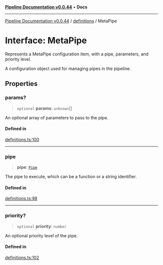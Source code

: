 [**Pipeline Documentation v0.0.44**](../../README.md) • **Docs**

***

[Pipeline Documentation v0.0.44](../../modules.md) / [definitions](../README.md) / MetaPipe

# Interface: MetaPipe

Represents a MetaPipe configuration item, with a pipe, parameters, and priority level.

A configuration object used for managing pipes in the pipeline.

## Properties

### params?

> `optional` **params**: `unknown`[]

An optional array of parameters to pass to the pipe.

#### Defined in

[definitions.ts:100](https://github.com/stonemjs/pipeline/blob/cb206a59f3858db33e7d57a2dba74356bb8f0bc4/src/definitions.ts#L100)

***

### pipe

> **pipe**: [`Pipe`](../type-aliases/Pipe.md)

The pipe to execute, which can be a function or a string identifier.

#### Defined in

[definitions.ts:98](https://github.com/stonemjs/pipeline/blob/cb206a59f3858db33e7d57a2dba74356bb8f0bc4/src/definitions.ts#L98)

***

### priority?

> `optional` **priority**: `number`

An optional priority level of the pipe.

#### Defined in

[definitions.ts:102](https://github.com/stonemjs/pipeline/blob/cb206a59f3858db33e7d57a2dba74356bb8f0bc4/src/definitions.ts#L102)
